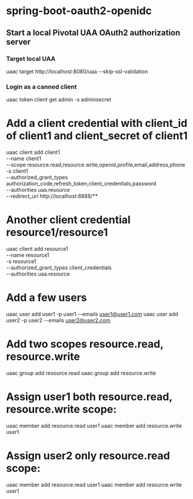 # spring-boot-oauth2-openidc



## Start a local Pivotal UAA OAuth2 authorization server



### Target local UAA
uaac target http://localhost:8080/uaa --skip-ssl-validation

### Login as a canned client
uaac token client get admin -s adminsecret

# Add a client credential with client_id of client1 and client_secret of client1
uaac client add client1 \
   --name client1 \
   --scope resource.read,resource.write,openid,profile,email,address,phone \
   -s client1 \
   --authorized_grant_types authorization_code,refresh_token,client_credentials,password \
   --authorities uaa.resource \
   --redirect_uri http://localhost:8888/**


# Another client credential resource1/resource1
uaac client add resource1 \
  --name resource1 \
  -s resource1 \
  --authorized_grant_types client_credentials \
  --authorities uaa.resource


# Add a few users
uaac user add user1 -p user1 --emails user1@user1.com
uaac user add user2 -p user2 --emails user2@user2.com


# Add two scopes resource.read, resource.write
uaac group add resource.read
uaac group add resource.write

# Assign user1 both resource.read, resource.write scope:
uaac member add resource.read user1
uaac member add resource.write user1


# Assign user2 only resource.read scope:
uaac member add resource.read user1
uaac member add resource.write user1
